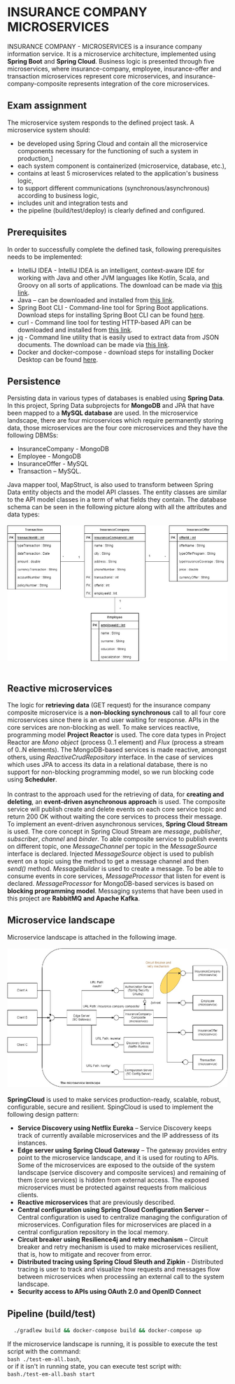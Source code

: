 # INSURANCE COMPANY MICROSERVICES

INSURANCE COMPANY - MICROSERVICES is a insurance company information service. It is a microservice architecture, implemented using **Spring Boot** and **Spring Cloud**. Business logic is presented through five microservices, where insurance-company, employee, insurance-offer and transaction microservices represent core microservices, and insurance-company-composite represents integration of the core microservices. 

## Exam assignment

The microservice system responds to the defined project task.
A microservice system should:

- be developed using Spring Cloud and contain all the microservice components necessary for the functioning of such a system in production,]
- each system component is containerized (microservice, database, etc.),
- contains at least 5 microservices related to the application's business logic,
- to support different communications (synchronous/asynchronous) according to business logic,
- includes unit and integration tests and
- the pipeline (build/test/deploy) is clearly defined and configured.


## Prerequisites

In order to successfully complete the defined task, following prerequisites needs to be implemented:
- IntelliJ IDEA - IntelliJ IDEA is an intelligent, context-aware IDE for working with Java and other JVM languages like Kotlin, Scala, and Groovy on all sorts of applications. The download can be made via <a href="https://www.jetbrains.com/idea/download/#section=windows" target="_blank">this link</a>.
- Java – can be downloaded and installed from <a href="https://www.oracle.com/java/technologies/downloads/" target="_blank">this link</a>.
- Spring Boot CLI - Command-line tool for Spring Boot applications.  Download steps for installing  Spring Boot CLI can be found <a href="https://docs.spring.io/spring-boot/docs/current/reference/html/getting-started.html" target="_blank">here</a>.
- curl - Command line tool for testing HTTP-based API can be downloaded and installed from <a href="https://curl.se/download.html" target="_blank">this link</a>.
- jq -  Command line utility that is easily used to extract data from JSON documents. The download can be made via <a href="https://stedolan.github.io/jq/download/" target="_blank">this link</a>.
- Docker and docker-compose - download steps for installing Docker Desktop can be found <a href="https://docs.docker.com/desktop/" target="_blank">here</a>.

## Persistence

Persisting data in various types of databases is enabled using **Spring Data**. In this project, Spring Data subprojects for **MongoDB** and JPA that have been mapped to a **MySQL database** are used. In the microservice landscape, there are four microservices which require permanently storing data, those microservices are the four core microservices and they have the following DBMSs:
- InsuranceCompany - MongoDB
- Employee - MongoDB
- InsuranceOffer - MySQL
- Transaction – MySQL.

Java mapper tool, MapStruct, is also used to transform between Spring Data entity objects and the model API classes. The entity classes are similar to the API model classes in a term of what fields they contain. The database schema can be seen in the following picture along with all the attributes and data types:
<br />
<br />
![plot](https://github.com/DejanaGladic/InsuranceCompanyMicroservices_DIS/blob/master/DIS_projekat/diagrams/DIS_class_diagram.jpg)
<br />
<br />
## Reactive microservices

The logic for **retrieving data** (GET request) for the insurance company composite microservice is a **non-blocking synchronous** call to all four core microservices since there is an end user waiting for response. APIs in the core services are non-blocking as well. To make services reactive, programming model **Project Reactor** is used. The core data types in Project Reactor are <em>Mono object</em> (process 0..1 element) and <em>Flux</em> (process a stream of 0..N elements). The MongoDB-based services is made reactive, amongst others, using <em>ReactiveCrudRepository</em> interface.  In the case of services which uses JPA to access its data in a relational database, there is no support for non-blocking programming model, so we run blocking code using **Scheduler**. 
<br />
<br /> 
In contrast to the approach used for the retrieving of data, for **creating and deleting**, an **event-driven asynchronous approach** is used. The composite service will publish create and delete events on each core service topic and return 200 OK without waiting the core services to process their message. To implement an event-driven asynchronous services, **Spring Cloud Stream** is used. The core concept in Spring Cloud Stream are <em>message</em>, <em>publisher</em>, <em>subscriber</em>, <em>channel</em> and <em>binder</em>. To able composite service to publish events on different topic, one <em>MessageChannel</em> per topic in the <em>MessageSource</em> interface is declared. Injected <em>MessageSource</em> object is used to publish event on a topic using the method to get a message channel and then <em>send()</em> method. <em>MessageBuilder</em> is used to create a message. To be able to consume events in core services, <em>MessageProcessor</em> that listen for event is declared. <em>MessageProcessor</em> for MongoDB-based services is based on **blocking programming model**. Messaging systems that have been used in this project are **RabbitMQ and Apache Kafka**.

## Microservice landscape

Microservice landscape is attached in the following image.
<br />
<br />
![plot](https://github.com/DejanaGladic/InsuranceCompanyMicroservices_DIS/blob/master/DIS_projekat/diagrams/MicroservicesLandscape(2).jpg)
<br />
<br />
**SpringCloud** is used to make services production-ready, scalable, robust, configurable, secure and resilient. SpingCloud is used to implement the following design pattern:
- **Service Discovery using Netflix Eureka** – Service Discovery keeps track of currently available microservices and the IP addressess of its instances.
- **Edge server using Spring Cloud Gateway** – The gateway provides entry point to the microservice landscape, and it is used for routing to APIs. Some of the microservices are exposed to the outside of the system landscape (service discovery and composite services) and remaining of them (core services) is hidden from external access. The exposed microservices must be protected against requests from malicious clients.
- **Reactive microservices** that are previously described.
- **Central configuration using Spring Cloud Configuration Server** – Central configuration is used to centralize managing the configuration of microservices. Configuration files for microservices are placed in a central configuration repository in the local memory.
- **Circuit breaker using Resilience4j and retry mechanism** – Circuit breaker and retry mechanism is used to make microservices resilient, that is, how to mitigate and recover from error.
- **Distributed tracing using Spring Cloud Sleuth and Zipkin** - Distributed tracing is user to track and visualize how requests and messages flow between microservices when processiing an external call to the system landscape.
- **Security access to APIs using OAuth 2.0 and OpenID Connect**

## Pipeline (build/test)

```bash
  ./gradlew build && docker-compose build && docker-compose up
```
If the microservice landscape is running, it is possible to execute the test script with the command:<br />
```bash ./test-em-all.bash```,<br /> or if it isn't in running state, you can execute test script with:<br /> ```bash./test-em-all.bash start```<br />
